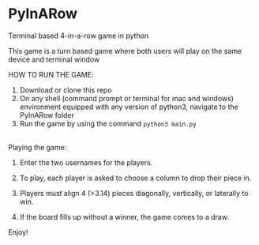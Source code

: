 # PyInARow
Terminal based 4-in-a-row game in python

This game is a turn based game where both users will play on the same device and terminal window

HOW TO RUN THE GAME:
1. Download or clone this repo
2. On any shell (command prompt or terminal for mac and windows) environment equipped with any version of python3, navigate to the PyInARow folder
3. Run the game by using the command ```python3 main.py```

</br>
Playing the game:

1. Enter the two usernames for the players.

2. To play, each player is asked to choose a column to drop their piece in.

3. Players must align 4 (>3.14) pieces diagonally, vertically, or laterally to win.

4. If the board fills up without a winner, the game comes to a draw.


Enjoy!

